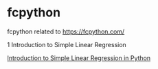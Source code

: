 # fcpython
fcpython  related to https://fcpython.com/

1 Introduction to Simple Linear Regression


[Introduction to Simple Linear Regression in Python](https://fcpython.com/machine-learning/introduction-to-simple-linear-regression-in-python)